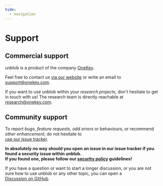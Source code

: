 ```yaml
---
hide:
  - navigation
---
```


# Support

## Commercial support

unblob is a product of the company [OneKey](https://onekey.com/).

Feel free to contact us [via our website](https://onekey.com/contact/)
or write an email to support@onekey.com.

If you want to use unblob within your _research projects_, don't hesitate to get
in touch with us! The research team is directly reachable at research@onekey.com.

## Community support

To report _bugs_, _feature requests_, _odd errors_ or behaviours, or recommend
_other enhancement_, do not hesitate to  
[use our issue tracker](https://github.com/onekey-sec/unblob/issues).

**In absolutely no way should you open an issue in our issue tracker if you
found a security issue within unblob.  
If you found one, please follow our
[security policy](https://github.com/onekey-sec/unblob/security/policy)
guidelines!**

If you have a question or want to start a longer discussion, or you are not sure how to use unblob or any other topic, you can open a  
[Discussion on GitHub](https://github.com/onekey-sec/unblob/discussions).

